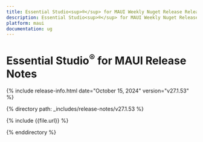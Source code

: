 ```yaml
---
title: Essential Studio<sup>®</sup> for MAUI Weekly Nuget Release Release Notes  
description: Essential Studio<sup>®</sup> for MAUI Weekly Nuget Release Release Notes  
platform: maui
documentation: ug
---
```


# Essential Studio<sup>®</sup> for MAUI  Release Notes  

{% include release-info.html date="October 15, 2024"  version="v27.1.53" %}

{% directory path: _includes/release-notes/v27.1.53 %}

{% include {{file.url}} %}

{% enddirectory %}
